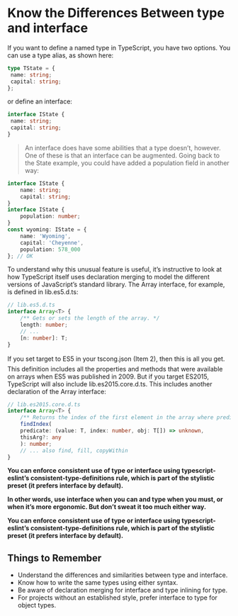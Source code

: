 # Know the Differences Between type and interface
If you want to define a named type in TypeScript, you have two options. You can use a type alias, as shown here:
```typescript
type TState = {
 name: string;
 capital: string;
};
```
or define an interface:
```typescript
interface IState {
 name: string;
 capital: string;
}
```

> An interface does have some abilities that a type doesn’t, however. One of these is that an interface can be augmented. Going back to the State example, you could have added a population field in another way:
```typescript
interface IState {
    name: string;
    capital: string;
}
interface IState {
    population: number;
}
const wyoming: IState = {
    name: 'Wyoming',
    capital: 'Cheyenne',
    population: 578_000
}; // OK
```

To understand why this unusual feature is useful, it’s instructive to look at how TypeScript itself uses declaration merging to model the different versions of JavaScript’s standard library. The Array interface, for example, is defined in lib.es5.d.ts:
```typescript
// lib.es5.d.ts
interface Array<T> {
    /** Gets or sets the length of the array. */
    length: number;
    // ...
    [n: number]: T;
}
```
If you set target to ES5 in your tscong.json (Item 2), then this is all you get. This definition includes all the properties and methods that were available on arrays when ES5 was published in 2009. But if you target ES2015, TypeScript will also include lib.es2015.core.d.ts. This includes another declaration of the Array interface:
```typescript
// lib.es2015.core.d.ts
interface Array<T> {
    /** Returns the index of the first element in the array where predicate... */
    findIndex(
    predicate: (value: T, index: number, obj: T[]) => unknown,
    thisArg?: any
    ): number;
    // ... also find, fill, copyWithin
}
```

**You can enforce consistent use of type or interface using typescript-eslint’s consistent-type-definitions rule, which is part of the stylistic preset (it prefers interface by default).**

**In other words, use interface when you can and type when you must, or when it’s more ergonomic. But don’t sweat it too much either way.**

**You can enforce consistent use of type or interface using typescript-eslint’s consistent-type-definitions rule, which is part of the stylistic preset (it prefers interface by default).**


## Things to Remember
* Understand the differences and similarities between type and interface.
* Know how to write the same types using either syntax.
* Be aware of declaration merging for interface and type inlining for type.
* For projects without an established style, prefer interface to type for object types.